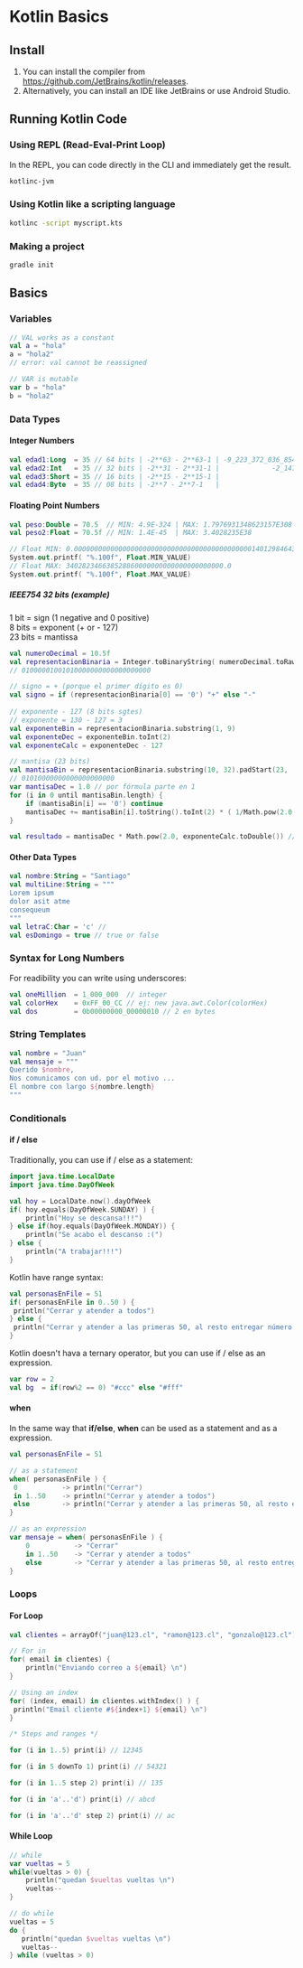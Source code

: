 # Kotlin Basics

## Install

1. You can install the compiler from https://github.com/JetBrains/kotlin/releases.
1. Alternatively, you can install an IDE like JetBrains or use Android Studio.


## Running Kotlin Code

### Using REPL (Read-Eval-Print Loop)

In the REPL, you can code directly in the CLI and immediately get the result.

```bash
kotlinc-jvm
```

### Using Kotlin like a scripting language 

```bash
kotlinc -script myscript.kts 
```


### Making a project 

```bash
gradle init  
```

## Basics 

### Variables 

```kotlin
// VAL works as a constant
val a = "hola"
a = "hola2"
// error: val cannot be reassigned

// VAR is mutable 
var b = "hola"
b = "hola2"
```

### Data Types 

#### Integer Numbers

```kotlin
val edad1:Long  = 35 // 64 bits | -2**63 - 2**63-1 | -9_223_372_036_854_775_808 - 9_223_372_036_854_775_807 
val edad2:Int   = 35 // 32 bits | -2**31 - 2**31-1 |             -2_147_483_648 - 2_147_483_647 
val edad3:Short = 35 // 16 bits | -2**15 - 2**15-1 |                    -32_768 - 32_767
val edad4:Byte  = 35 // 08 bits | -2**7 - 2**7-1   |                       -128 - 127
```

#### Floating Point Numbers

```kotlin
val peso:Double = 70.5  // MIN: 4.9E-324 | MAX: 1.7976931348623157E308
val peso2:Float = 70.5f // MIN: 1.4E-45  | MAX: 3.4028235E38

// Float MIN: 0.000000000000000000000000000000000000000000001401298464324817
System.out.printf( "%.100f", Float.MIN_VALUE)
// Float MAX: 340282346638528860000000000000000000000.0 
System.out.printf( "%.100f", Float.MAX_VALUE)

```

##### IEEE754 32 bits (example)

 1 bit  = sign (1 negative and 0 positive)  
 8 bits = exponent (+ or - 127)  
23 bits = mantissa  

```kotlin
val numeroDecimal = 10.5f
val representacionBinaria = Integer.toBinaryString( numeroDecimal.toRawBits() ).padStart(32, '0')
// 01000001001010000000000000000000

// signo = + (porque el primer dígito es 0)
val signo = if (representacionBinaria[0] == '0') "+" else "-"
 
// exponente - 127 (8 bits sgtes) 
// exponente = 130 - 127 = 3
val exponenteBin = representacionBinaria.substring(1, 9)
val exponenteDec = exponenteBin.toInt(2)
val exponenteCalc = exponenteDec - 127

// mantisa (23 bits)
val mantisaBin = representacionBinaria.substring(10, 32).padStart(23, '0')
// 01010000000000000000000
var mantisaDec = 1.0 // por fórmula parte en 1
for (i in 0 until mantisaBin.length) {
    if (mantisaBin[i] == '0') continue
    mantisaDec += mantisaBin[i].toString().toInt(2) * ( 1/Math.pow(2.0, (i+1).toDouble()) )
}

val resultado = mantisaDec * Math.pow(2.0, exponenteCalc.toDouble()) //10.5
```

#### Other Data Types 

```kotlin
val nombre:String = "Santiago"
val multiLine:String = """
Lorem ipsum
dolor asit atme
consequeum
"""
val letraC:Char = 'c' // 
val esDomingo = true // true or false
```

### Syntax for Long Numbers 

For readibility you can write using underscores:

```kotlin
val oneMillion  = 1_000_000  // integer
val colorHex    = 0xFF_00_CC // ej: new java.awt.Color(colorHex)
val dos         = 0b00000000_00000010 // 2 en bytes
```

### String Templates

```kotlin
val nombre = "Juan"
val mensaje = """
Querido $nombre,
Nos comunicamos con ud. por el motivo ...
El nombre con largo ${nombre.length}
"""
```

### Conditionals

#### if / else 

Traditionally, you can use if / else as a statement:
```kotlin
import java.time.LocalDate
import java.time.DayOfWeek

val hoy = LocalDate.now().dayOfWeek
if( hoy.equals(DayOfWeek.SUNDAY) ) {
    println("Hoy se descansa!!!")
} else if(hoy.equals(DayOfWeek.MONDAY)) {
    println("Se acabo el descanso :(")
} else {
    println("A trabajar!!!")
}
```

Kotlin have range syntax:

```kotlin
val personasEnFile = 51
if( personasEnFile in 0..50 ) {
 println("Cerrar y atender a todos")
} else {
 println("Cerrar y atender a las primeras 50, al resto entregar número para atención mañana.")
}
```

Kotlin doesn't hava a ternary operator, but you can use if / else as an expression.
```kotlin
var row = 2
val bg  = if(row%2 == 0) "#ccc" else "#fff"
```


#### when 

In the same way that **if/else**, **when** can be used as a statement and as a expression.

```kotlin
val personasEnFile = 51

// as a statement
when( personasEnFile ) {
 0           -> println("Cerrar")
 in 1..50    -> println("Cerrar y atender a todos")
 else        -> println("Cerrar y atender a las primeras 50, al resto entregar número para atención mañana.")
}

// as an expression
var mensaje = when( personasEnFile ) {
    0           -> "Cerrar"
    in 1..50    -> "Cerrar y atender a todos"
    else        -> "Cerrar y atender a las primeras 50, al resto entregar número para atención mañana."
}
```

### Loops

#### For Loop

```kotlin
val clientes = arrayOf("juan@123.cl", "ramon@123.cl", "gonzalo@123.cl")

// For in
for( email in clientes) {
    println("Enviando correo a ${email} \n")
}

// Using an index
for( (index, email) in clientes.withIndex() ) {
 println("Email cliente #${index+1} ${email} \n")
}
```

```kotlin
/* Steps and ranges */

for (i in 1..5) print(i) // 12345

for (i in 5 downTo 1) print(i) // 54321

for (i in 1..5 step 2) print(i) // 135

for (i in 'a'..'d') print(i) // abcd

for (i in 'a'..'d' step 2) print(i) // ac
```

#### While Loop

```kotlin
// while
var vueltas = 5
while(vueltas > 0) {
    println("quedan $vueltas vueltas \n")
    vueltas--
}

// do while
vueltas = 5
do {
   println("quedan $vueltas vueltas \n")
   vueltas--
} while (vueltas > 0)
```